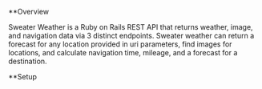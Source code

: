 **Overview

Sweater Weather is a Ruby on Rails REST API that returns weather, image, and navigation data via 3 distinct endpoints. Sweater weather can return a forecast for any location provided in uri parameters, find images for locations, and calculate navigation time, mileage, and a forecast for a destination.  

**Setup 

